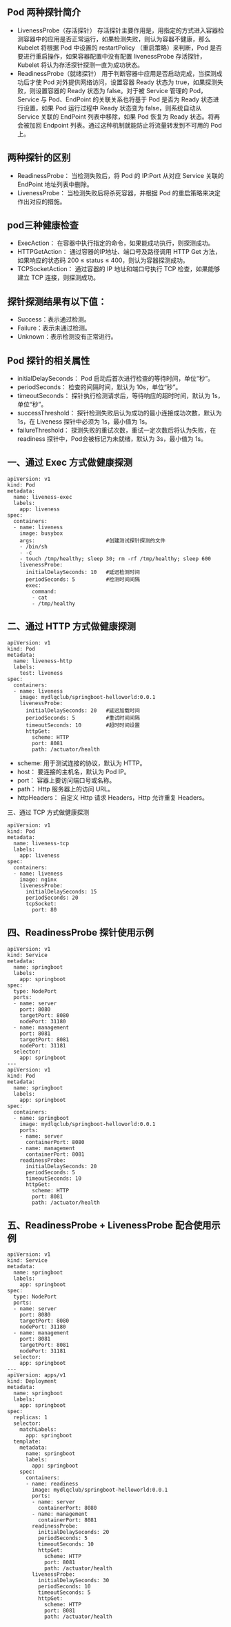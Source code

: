 Pod 两种探针简介
---
- LivenessProbe（存活探针） 存活探针主要作用是，用指定的方式进入容器检测容器中的应用是否正常运行，如果检测失败，则认为容器不健康，那么 Kubelet 将根据 Pod 中设置的 restartPolicy （重启策略）来判断，Pod 是否要进行重启操作，如果容器配置中没有配置 livenessProbe 存活探针，Kubelet 将认为存活探针探测一直为成功状态。
- ReadinessProbe（就绪探针） 用于判断容器中应用是否启动完成，当探测成功后才使 Pod 对外提供网络访问，设置容器 Ready 状态为 true，如果探测失败，则设置容器的 Ready 状态为 false。对于被 Service 管理的 Pod，Service 与 Pod、EndPoint 的关联关系也将基于 Pod 是否为 Ready 状态进行设置，如果 Pod 运行过程中 Ready 状态变为 false，则系统自动从 Service 关联的 EndPoint 列表中移除，如果 Pod 恢复为 Ready 状态。将再会被加回 Endpoint 列表。通过这种机制就能防止将流量转发到不可用的 Pod 上。


两种探针的区别
---
- ReadinessProbe： 当检测失败后，将 Pod 的 IP:Port 从对应 Service 关联的 EndPoint 地址列表中删除。
- LivenessProbe： 当检测失败后将杀死容器，并根据 Pod 的重启策略来决定作出对应的措施。

pod三种健康检查
---
- ExecAction： 在容器中执行指定的命令，如果能成功执行，则探测成功。
- HTTPGetAction： 通过容器的IP地址、端口号及路径调用 HTTP Get 方法，如果响应的状态码 200 ≤ status ≤ 400，则认为容器探测成功。
- TCPSocketAction： 通过容器的 IP 地址和端口号执行 TCP 检查，如果能够建立 TCP 连接，则探测成功。

探针探测结果有以下值：
---
- Success：表示通过检测。
- Failure：表示未通过检测。
- Unknown：表示检测没有正常进行。

Pod 探针的相关属性
---
- initialDelaySeconds： Pod 启动后首次进行检查的等待时间，单位“秒”。
- periodSeconds： 检查的间隔时间，默认为 10s，单位“秒”。
- timeoutSeconds： 探针执行检测请求后，等待响应的超时时间，默认为 1s，单位“秒”。
- successThreshold： 探针检测失败后认为成功的最小连接成功次数，默认为 1s，在 Liveness 探针中必须为 1s，最小值为 1s。
- failureThreshold： 探测失败的重试次数，重试一定次数后将认为失败，在 readiness 探针中，Pod会被标记为未就绪，默认为 3s，最小值为 1s。

一、通过 Exec 方式做健康探测
---
```
apiVersion: v1
kind: Pod
metadata:
  name: liveness-exec
  labels:
    app: liveness
spec:
  containers:
  - name: liveness
    image: busybox
    args:                       #创建测试探针探测的文件
    - /bin/sh
    - -c
    - touch /tmp/healthy; sleep 30; rm -rf /tmp/healthy; sleep 600
    livenessProbe:
      initialDelaySeconds: 10   #延迟检测时间
      periodSeconds: 5          #检测时间间隔
      exec:
        command:
        - cat
        - /tmp/healthy
```

二、通过 HTTP 方式做健康探测
---
```
apiVersion: v1
kind: Pod
metadata:
  name: liveness-http
  labels:
    test: liveness
spec:
  containers:
  - name: liveness
    image: mydlqclub/springboot-helloworld:0.0.1
    livenessProbe:
      initialDelaySeconds: 20   #延迟加载时间
      periodSeconds: 5          #重试时间间隔
      timeoutSeconds: 10        #超时时间设置
      httpGet:
        scheme: HTTP
        port: 8081
        path: /actuator/health
```
- scheme: 用于测试连接的协议，默认为 HTTP。
- host： 要连接的主机名，默认为 Pod IP。
- port： 容器上要访问端口号或名称。
- path： Http 服务器上的访问 URL。
- httpHeaders： 自定义 Http 请求 Headers，Http 允许重复 Headers。


三、通过 TCP 方式做健康探测
```
apiVersion: v1
kind: Pod
metadata:
  name: liveness-tcp
  labels:
    app: liveness
spec:
  containers:
  - name: liveness
    image: nginx
    livenessProbe:
      initialDelaySeconds: 15
      periodSeconds: 20
      tcpSocket:
        port: 80
```

四、ReadinessProbe 探针使用示例
---
```
apiVersion: v1
kind: Service
metadata:
  name: springboot
  labels:
    app: springboot
spec:
  type: NodePort
  ports:
  - name: server
    port: 8080
    targetPort: 8080
    nodePort: 31180
  - name: management
    port: 8081
    targetPort: 8081
    nodePort: 31181
  selector:
    app: springboot
---
apiVersion: v1
kind: Pod
metadata:
  name: springboot
  labels:
    app: springboot
spec:
  containers:
  - name: springboot
    image: mydlqclub/springboot-helloworld:0.0.1
    ports:
    - name: server
      containerPort: 8080
    - name: management
      containerPort: 8081
    readinessProbe:
      initialDelaySeconds: 20   
      periodSeconds: 5          
      timeoutSeconds: 10   
      httpGet:
        scheme: HTTP
        port: 8081
        path: /actuator/health
```

五、ReadinessProbe + LivenessProbe 配合使用示例
---
```
apiVersion: v1
kind: Service
metadata:
  name: springboot
  labels:
    app: springboot
spec:
  type: NodePort
  ports:
  - name: server
    port: 8080
    targetPort: 8080
    nodePort: 31180
  - name: management
    port: 8081
    targetPort: 8081
    nodePort: 31181
  selector:
    app: springboot
---
apiVersion: apps/v1
kind: Deployment
metadata:
  name: springboot
  labels:
    app: springboot
spec:
  replicas: 1
  selector:
    matchLabels:
      app: springboot
  template:
    metadata:
      name: springboot
      labels:
        app: springboot
    spec:
      containers:
      - name: readiness
        image: mydlqclub/springboot-helloworld:0.0.1
        ports:
        - name: server 
          containerPort: 8080
        - name: management
          containerPort: 8081
        readinessProbe:
          initialDelaySeconds: 20 
          periodSeconds: 5      
          timeoutSeconds: 10        
          httpGet:
            scheme: HTTP
            port: 8081
            path: /actuator/health
        livenessProbe:
          initialDelaySeconds: 30 
          periodSeconds: 10 
          timeoutSeconds: 5 
          httpGet:
            scheme: HTTP
            port: 8081
            path: /actuator/health
```
